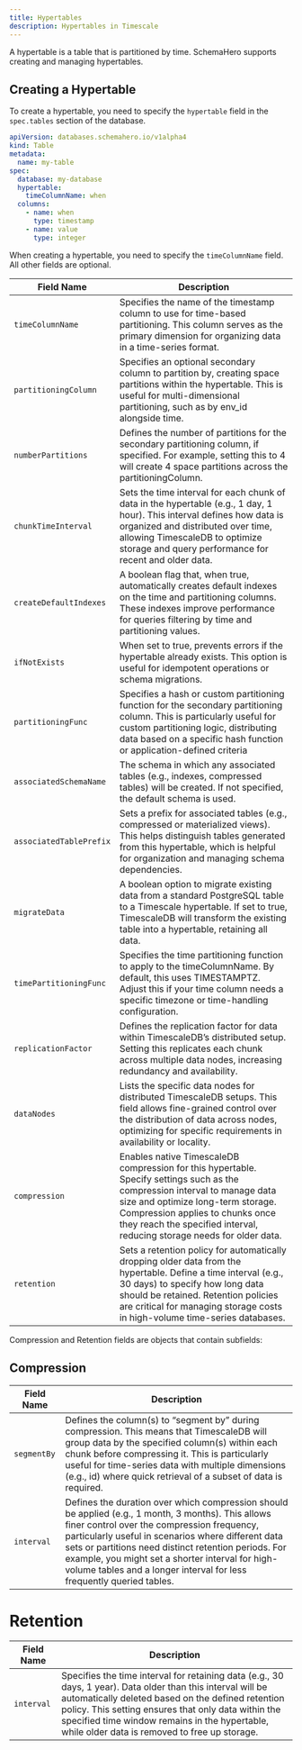 ```yaml
---
title: Hypertables
description: Hypertables in Timescale
---
```


A hypertable is a table that is partitioned by time.
SchemaHero supports creating and managing hypertables.

## Creating a Hypertable

To create a hypertable, you need to specify the `hypertable` field in the `spec.tables` section of the database.

```yaml
apiVersion: databases.schemahero.io/v1alpha4
kind: Table
metadata:
  name: my-table
spec:
  database: my-database
  hypertable:
    timeColumnName: when
  columns:
    - name: when
      type: timestamp
    - name: value
      type: integer
```

When creating a hypertable, you need to specify the `timeColumnName` field.
All other fields are optional.

| Field Name | Description | 
|----|----|
| `timeColumnName` | Specifies the name of the timestamp column to use for time-based partitioning. This column serves as the primary dimension for organizing data in a time-series format. |
| `partitioningColumn` | Specifies an optional secondary column to partition by, creating space partitions within the hypertable. This is useful for multi-dimensional partitioning, such as by env_id alongside time. | 
| `numberPartitions` | Defines the number of partitions for the secondary partitioning column, if specified. For example, setting this to 4 will create 4 space partitions across the partitioningColumn. | 
| `chunkTimeInterval` | Sets the time interval for each chunk of data in the hypertable (e.g., 1 day, 1 hour). This interval defines how data is organized and distributed over time, allowing TimescaleDB to optimize storage and query performance for recent and older data. | 
| `createDefaultIndexes` | A boolean flag that, when true, automatically creates default indexes on the time and partitioning columns. These indexes improve performance for queries filtering by time and partitioning values. | 
| `ifNotExists` | When set to true, prevents errors if the hypertable already exists. This option is useful for idempotent operations or schema migrations. | 
| `partitioningFunc` | Specifies a hash or custom partitioning function for the secondary partitioning column. This is particularly useful for custom partitioning logic, distributing data based on a specific hash function or application-defined criteria | 
| `associatedSchemaName` | The schema in which any associated tables (e.g., indexes, compressed tables) will be created. If not specified, the default schema is used. | 
| `associatedTablePrefix` | Sets a prefix for associated tables (e.g., compressed or materialized views). This helps distinguish tables generated from this hypertable, which is helpful for organization and managing schema dependencies. | 
| `migrateData` | A boolean option to migrate existing data from a standard PostgreSQL table to a Timescale hypertable. If set to true, TimescaleDB will transform the existing table into a hypertable, retaining all data. | 
| `timePartitioningFunc` | Specifies the time partitioning function to apply to the timeColumnName. By default, this uses TIMESTAMPTZ. Adjust this if your time column needs a specific timezone or time-handling configuration. | 
| `replicationFactor` | Defines the replication factor for data within TimescaleDB’s distributed setup. Setting this replicates each chunk across multiple data nodes, increasing redundancy and availability. | 
| `dataNodes` | Lists the specific data nodes for distributed TimescaleDB setups. This field allows fine-grained control over the distribution of data across nodes, optimizing for specific requirements in availability or locality. | 
| `compression` | Enables native TimescaleDB compression for this hypertable. Specify settings such as the compression interval to manage data size and optimize long-term storage. Compression applies to chunks once they reach the specified interval, reducing storage needs for older data. | 
| `retention` | Sets a retention policy for automatically dropping older data from the hypertable. Define a time interval (e.g., 30 days) to specify how long data should be retained. Retention policies are critical for managing storage costs in high-volume time-series databases. | 

Compression and Retention fields are objects that contain subfields:

## Compression

| Field Name | Description | 
|----|----|
| `segmentBy` | Defines the column(s) to “segment by” during compression. This means that TimescaleDB will group data by the specified column(s) within each chunk before compressing it. This is particularly useful for time-series data with multiple dimensions (e.g., id) where quick retrieval of a subset of data is required. |
| `interval` | Defines the duration over which compression should be applied (e.g., 1 month, 3 months). This allows finer control over the compression frequency, particularly useful in scenarios where different data sets or partitions need distinct retention periods. For example, you might set a shorter interval for high-volume tables and a longer interval for less frequently queried tables. | 

# Retention

| Field Name | Description | 
|----|----|
| `interval` | Specifies the time interval for retaining data (e.g., 30 days, 1 year). Data older than this interval will be automatically deleted based on the defined retention policy. This setting ensures that only data within the specified time window remains in the hypertable, while older data is removed to free up storage. |
